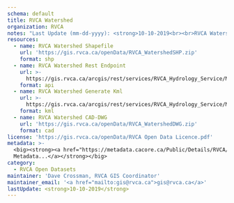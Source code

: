 ```yaml
---
schema: default
title: RVCA Watershed
organization: RVCA
notes: "Last Update (mm-dd-yyyy): <strong>10-10-2019<br><br>RVCA Watershed</strong> represents the administrative/regulatory extent of Rideau Valley Conservation Authority (RVCA). RVCA is broken down into 6 subwatersheds (Tay River, Upper Rideau Lakes, Middle Rideau, Lower Rideau, Kemptville Creek, Jock River - <i>see RVCA Subwatersheds</i>) and then again into catchments (<i>see RVCA Catchments</i>). This dataset is used to establish our regulatory extent relative to adjacent Conservation Authorities."
resources:
  - name: RVCA Watershed Shapefile
    url: 'https://gis.rvca.ca/openData/RVCA_WatershedSHP.zip'
    format: shp
  - name: RVCA Watershed Rest Endpoint
    url: >-
      https://gis.rvca.ca/arcgis/rest/services/RVCA_Hydrology_Service/MapServer/3
    format: api
  - name: RVCA Watershed Generate Kml
    url: >-
      https://gis.rvca.ca/arcgis/rest/services/RVCA_Hydrology_Service/MapServer/generateKml
    format: kml
  - name: RVCA Watershed CAD-DWG
    url: 'https://gis.rvca.ca/openData/RVCA_WatershedDWG.zip'
    format: cad
license: 'https://gis.rvca.ca/openData/RVCA Open Data Licence.pdf'
metadata: >-
  <big><strong><a href="https://metadata.cacore.ca/Public/Details/RVCA/id=838">View    
  Metadata...</a></strong></big>
category:
  - RVCA Open Datasets
maintainer: 'Dave Crossman, RVCA GIS Coordinator'
maintainer_email: '<a href="mailto:gis@rvca.ca">gis@rvca.ca</a>'
lastUpdate: <strong>10-10-2019</strong>
---
```

